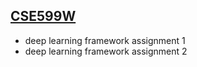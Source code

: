 ## [CSE599W](https://dlsys.cs.washington.edu/)



- deep learning framework assignment 1
- deep learning framework assignment 2

